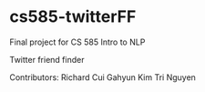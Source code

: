 # cs585-twitterFF
Final project for CS 585 Intro to NLP

Twitter friend finder

Contributors:
Richard Cui
Gahyun Kim
Tri Nguyen
